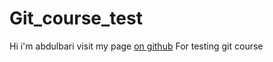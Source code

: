 # Git_course_test
Hi i'm abdulbari
visit my page [on github](https://github.com/AbdulbariAlqasser)
For testing git course
